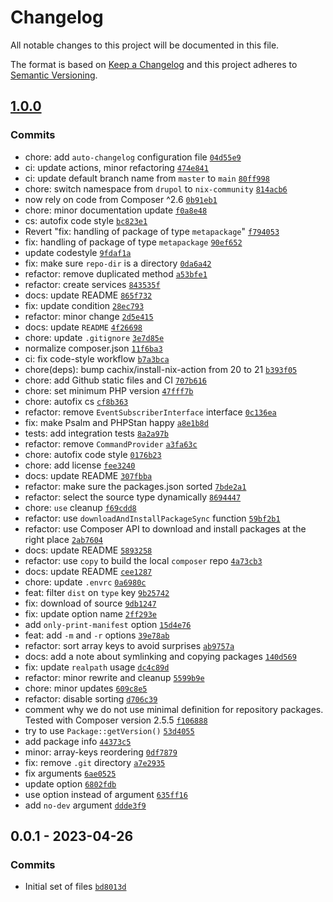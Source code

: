# Changelog

All notable changes to this project will be documented in this file.

The format is based on [Keep a Changelog](https://keepachangelog.com/en/1.0.0/)
and this project adheres to [Semantic Versioning](https://semver.org/spec/v2.0.0.html).

## [1.0.0](https://github.com/nix-community/composer-local-repo-plugin/compare/0.0.1...1.0.0)

### Commits

- chore: add `auto-changelog` configuration file [`04d55e9`](https://github.com/nix-community/composer-local-repo-plugin/commit/04d55e946ba6cd9bb6bdae6e7e06fcba541aef9f)
- ci: update actions, minor refactoring [`474e841`](https://github.com/nix-community/composer-local-repo-plugin/commit/474e841216d6c523c9f80b52fd67280b474b1ac7)
- ci: update default branch name from `master` to `main` [`80ff998`](https://github.com/nix-community/composer-local-repo-plugin/commit/80ff998bd5fbe3b6fb843dc41233ea464eb57e22)
- chore: switch  namespace from `drupol` to `nix-community` [`814acb6`](https://github.com/nix-community/composer-local-repo-plugin/commit/814acb6470c5863717e1aca97372e65e64efab2b)
- now rely on code from Composer ^2.6 [`0b91eb1`](https://github.com/nix-community/composer-local-repo-plugin/commit/0b91eb1e6aad11a9845455722fe6a10a78c80545)
- chore: minor documentation update [`f0a8e48`](https://github.com/nix-community/composer-local-repo-plugin/commit/f0a8e48ce25c1c746f868dbe5d1e9c138cff47b9)
- cs: autofix code style [`bc823e1`](https://github.com/nix-community/composer-local-repo-plugin/commit/bc823e11252d93ef9b2a32ff68fb17d3e78b9a66)
- Revert "fix: handling of package of type `metapackage`" [`f794053`](https://github.com/nix-community/composer-local-repo-plugin/commit/f794053e51f65bbbb56325fefd57cf0c7441c9cf)
- fix: handling of package of type `metapackage` [`90ef652`](https://github.com/nix-community/composer-local-repo-plugin/commit/90ef652143da9adbc660e746b33adb18696f7e44)
- update codestyle [`9fdaf1a`](https://github.com/nix-community/composer-local-repo-plugin/commit/9fdaf1afd0a7692db8f2c144bb81f97426e97c7a)
- fix: make sure `repo-dir` is a directory [`0da6a42`](https://github.com/nix-community/composer-local-repo-plugin/commit/0da6a4279ba811047b086bb719cd1d743ef582e1)
- refactor: remove duplicated method [`a53bfe1`](https://github.com/nix-community/composer-local-repo-plugin/commit/a53bfe1f439b1fc1c84273c192896b74e3bbd92f)
- refactor: create services [`843535f`](https://github.com/nix-community/composer-local-repo-plugin/commit/843535f9391a3ab753ebe27309cb36717b2c03b9)
- docs: update README [`865f732`](https://github.com/nix-community/composer-local-repo-plugin/commit/865f7321ab6805e67df9ad53f8fd76c737da5382)
- fix: update condition [`28ec793`](https://github.com/nix-community/composer-local-repo-plugin/commit/28ec79317d6d72ae92e6a9a965038b465767e92f)
- refactor: minor change [`2d5e415`](https://github.com/nix-community/composer-local-repo-plugin/commit/2d5e4155c56331e392e03f66dd97575965ee867f)
- docs: update `README` [`4f26698`](https://github.com/nix-community/composer-local-repo-plugin/commit/4f266989746846583c18983a0cbb77aec0a269dd)
- chore: update `.gitignore` [`3e7d85e`](https://github.com/nix-community/composer-local-repo-plugin/commit/3e7d85e5d93e90cd2199937a078441e9611d8cdb)
- normalize composer.json [`11f6ba3`](https://github.com/nix-community/composer-local-repo-plugin/commit/11f6ba3fe5aa748a2da5e39bc7bdedc280f5d6f4)
- ci: fix code-style workflow [`b7a3bca`](https://github.com/nix-community/composer-local-repo-plugin/commit/b7a3bca1815b6f23a0762dfa8f0f4d7e803f2013)
- chore(deps): bump cachix/install-nix-action from 20 to 21 [`b393f05`](https://github.com/nix-community/composer-local-repo-plugin/commit/b393f05c79e4ef37676a8079daf52a4b080ada8e)
- chore: add Github static files and CI [`707b616`](https://github.com/nix-community/composer-local-repo-plugin/commit/707b616f909a0bb6db959b7a9c06bbb0be49f56b)
- chore: set minimum PHP version [`47fff7b`](https://github.com/nix-community/composer-local-repo-plugin/commit/47fff7b99929b92988c2e6f06ef86f225063fc43)
- chore: autofix cs [`cf8b363`](https://github.com/nix-community/composer-local-repo-plugin/commit/cf8b363f570a50b705017ef4e64ad3208359d01b)
- refactor: remove `EventSubscriberInterface` interface [`0c136ea`](https://github.com/nix-community/composer-local-repo-plugin/commit/0c136eae2c0cbc77ef0584f9c28d1a690986a55b)
- fix: make Psalm and PHPStan happy [`a8e1b8d`](https://github.com/nix-community/composer-local-repo-plugin/commit/a8e1b8d8e7297be1e6ef9a08e9b5939cb6d766bf)
- tests: add integration tests [`8a2a97b`](https://github.com/nix-community/composer-local-repo-plugin/commit/8a2a97be7ee68af389dc9e2a8aaa46659d19b845)
- refactor: remove `CommandProvider` [`a3fa63c`](https://github.com/nix-community/composer-local-repo-plugin/commit/a3fa63c78dc46d0173d7bd667ace678df17fd7ac)
- chore: autofix code style [`0176b23`](https://github.com/nix-community/composer-local-repo-plugin/commit/0176b238a7b5c3707f1c565a37bef1bbeed242fc)
- chore: add license [`fee3240`](https://github.com/nix-community/composer-local-repo-plugin/commit/fee3240c694613d108558f3c7377174d3cda9744)
- docs: update README [`307fbba`](https://github.com/nix-community/composer-local-repo-plugin/commit/307fbba57d644c28950384b5899551522bd7539e)
- refactor: make sure the packages.json sorted [`7bde2a1`](https://github.com/nix-community/composer-local-repo-plugin/commit/7bde2a1aeaa0c16781ba27efb806989369a90c2d)
- refactor: select the source type dynamically [`8694447`](https://github.com/nix-community/composer-local-repo-plugin/commit/8694447e944175f1cdb823ddb0f4f63f20cb9b1d)
- chore: `use` cleanup [`f69cdd8`](https://github.com/nix-community/composer-local-repo-plugin/commit/f69cdd89c44b44895659380faf3e2f8c976d60f4)
- refactor: use `downloadAndInstallPackageSync` function [`59bf2b1`](https://github.com/nix-community/composer-local-repo-plugin/commit/59bf2b1a746d876cb5726fe79aa9ba0cc3197f5a)
- refactor: use Composer API to download and install packages at the right place [`2ab7604`](https://github.com/nix-community/composer-local-repo-plugin/commit/2ab7604ac3b316010b7f847dbc72dc5670f7f623)
- docs: update README [`5893258`](https://github.com/nix-community/composer-local-repo-plugin/commit/5893258f4407c9b2315396a2f3cbb0babf65021a)
- refactor: use `copy` to build the local `composer` repo [`4a73cb3`](https://github.com/nix-community/composer-local-repo-plugin/commit/4a73cb34d438b7921fea64677f734b3f2cba167e)
- docs: update README [`cee1287`](https://github.com/nix-community/composer-local-repo-plugin/commit/cee128786ad09441a00903a82a8fcd66868275ef)
- chore: update `.envrc` [`0a6980c`](https://github.com/nix-community/composer-local-repo-plugin/commit/0a6980c9a35b2b4af79852340768e0124f1e0ed7)
- feat: filter `dist` on `type` key [`9b25742`](https://github.com/nix-community/composer-local-repo-plugin/commit/9b25742c3840baffef3622ba78a28f7c9641e6fd)
- fix: download of source [`9db1247`](https://github.com/nix-community/composer-local-repo-plugin/commit/9db1247612ceec5ec4dfbccb72e3c84a98079ef4)
- fix: update option name [`2ff293e`](https://github.com/nix-community/composer-local-repo-plugin/commit/2ff293e9db716d315c891aeb287de7bc1ddabb98)
- add `only-print-manifest` option [`15d4e76`](https://github.com/nix-community/composer-local-repo-plugin/commit/15d4e76c6e211f4f3dca5c109edc335f1bd1568c)
- feat: add `-m` and `-r` options [`39e78ab`](https://github.com/nix-community/composer-local-repo-plugin/commit/39e78ab18a0f25b0be3f17fe8238a1cc5c240ed9)
- refactor: sort array keys to avoid surprises [`ab9757a`](https://github.com/nix-community/composer-local-repo-plugin/commit/ab9757aec56a9fa2a5a2895eb0fe3bc78837ed49)
- docs: add a note about symlinking and copying packages [`140d569`](https://github.com/nix-community/composer-local-repo-plugin/commit/140d56979dd3962dcfcdbab240a66f2ccfca9d42)
- fix: update `realpath` usage [`dc4c89d`](https://github.com/nix-community/composer-local-repo-plugin/commit/dc4c89dd068bf0fc87069f45175131367dac5a33)
- refactor: minor rewrite and cleanup [`5599b9e`](https://github.com/nix-community/composer-local-repo-plugin/commit/5599b9ebb715779a99fc878d4571121f0dceec8c)
- chore: minor updates [`609c8e5`](https://github.com/nix-community/composer-local-repo-plugin/commit/609c8e57ca34b22683790c20c8782df70db08e0a)
- refactor: disable sorting [`d706c39`](https://github.com/nix-community/composer-local-repo-plugin/commit/d706c39d9eca58c42a830f3ea7688e51827f2d33)
- comment why we do not use minimal definition for repository packages. Tested with Composer version 2.5.5 [`f106888`](https://github.com/nix-community/composer-local-repo-plugin/commit/f106888d666f18f86794aa658919d31dceafe439)
- try to use `Package::getVersion()` [`53d4055`](https://github.com/nix-community/composer-local-repo-plugin/commit/53d40555d92c05a73a0a5d3267cbb13b637ec0ed)
- add package info [`44373c5`](https://github.com/nix-community/composer-local-repo-plugin/commit/44373c56bdc255660acfe1f647daa6a88a693bae)
- minor: array-keys reordering [`0df7879`](https://github.com/nix-community/composer-local-repo-plugin/commit/0df7879a11cb56aaefae4c9f3042e6ab3589685d)
- fix: remove `.git` directory [`a7e2935`](https://github.com/nix-community/composer-local-repo-plugin/commit/a7e2935aabffaba5ba4419dcf24577d4309425f2)
- fix arguments [`6ae0525`](https://github.com/nix-community/composer-local-repo-plugin/commit/6ae0525c6a06e3362247dc92637a6a7adb7286b2)
- update option [`6802fdb`](https://github.com/nix-community/composer-local-repo-plugin/commit/6802fdbb87ae3c5c8e84c24b3396dcc4760e2dfb)
- use option instead of argument [`635ff16`](https://github.com/nix-community/composer-local-repo-plugin/commit/635ff16ea906a96ab77977a3877e1c9adc8b3db0)
- add `no-dev` argument [`ddde3f9`](https://github.com/nix-community/composer-local-repo-plugin/commit/ddde3f90db5c195ff48f748bd7d358c27b8ac2c4)

## 0.0.1 - 2023-04-26

### Commits

- Initial set of files [`bd8013d`](https://github.com/nix-community/composer-local-repo-plugin/commit/bd8013d2d479af06963800d4e5d2546649c3fdac)
